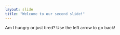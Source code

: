 ```yaml
---
layout: slide
title: "Welcome to our second slide!"
---
```

Am I hungry or just tired?
Use the left arrow to go back!
